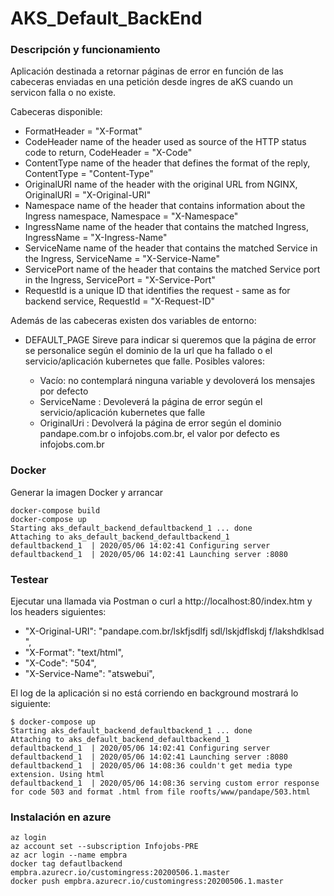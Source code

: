 # AKS_Default_BackEnd

### Descripción y funcionamiento

Aplicación destinada a retornar páginas de error en función de las cabeceras enviadas en una petición desde ingres de aKS cuando un servicon falla o no existe.

Cabeceras disponible:

* FormatHeader = "X-Format"
* CodeHeader name of the header used as source of the HTTP status code to return, CodeHeader = "X-Code"
* ContentType name of the header that defines the format of the reply, ContentType = "Content-Type"
* OriginalURI name of the header with the original URL from NGINX, OriginalURI = "X-Original-URI"
* Namespace name of the header that contains information about the Ingress namespace, Namespace = "X-Namespace"
* IngressName name of the header that contains the matched Ingress, IngressName = "X-Ingress-Name"
* ServiceName name of the header that contains the matched Service in the Ingress, ServiceName = "X-Service-Name"
* ServicePort name of the header that contains the matched Service port in the Ingress, ServicePort = "X-Service-Port"
* RequestId is a unique ID that identifies the request - same as for backend service, RequestId = "X-Request-ID"

Además de las cabeceras existen dos variables de entorno:

* DEFAULT_PAGE Sireve para indicar si queremos que la página de error se personalice según el dominio de la url que ha fallado o el servicio/aplicación kubernetes que falle.
	Posibles valores:

	* Vacío: no contemplará ninguna variable y devoloverá los mensajes por defecto
	* ServiceName : Devoleverá la página de error según el servicio/aplicación kubernetes que falle
	* OriginalUri : Devolverá la página de error según el dominio pandape.com.br o infojobs.com.br, el valor por defecto es infojobs.com.br 

### Docker

Generar la imagen Docker y arrancar

```system
docker-compose build
docker-compose up
Starting aks_default_backend_defaultbackend_1 ... done
Attaching to aks_default_backend_defaultbackend_1
defaultbackend_1  | 2020/05/06 14:02:41 Configuring server
defaultbackend_1  | 2020/05/06 14:02:41 Launching server :8080
```

### Testear 

Ejecutar una llamada via Postman o curl a http://localhost:80/index.htm y los headers siguientes:

* "X-Original-URI": "pandape.com.br/lskfjsdlfj sdl/lskjdflskdj f/lakshdklsad ",
* "X-Format": "text/html",
* "X-Code": "504",
* "X-Service-Name": "atswebui",

El log de la aplicación si no está corriendo en background mostrará lo siguiente:

```system
$ docker-compose up
Starting aks_default_backend_defaultbackend_1 ... done
Attaching to aks_default_backend_defaultbackend_1
defaultbackend_1  | 2020/05/06 14:02:41 Configuring server
defaultbackend_1  | 2020/05/06 14:02:41 Launching server :8080
defaultbackend_1  | 2020/05/06 14:08:36 couldn't get media type extension. Using html
defaultbackend_1  | 2020/05/06 14:08:36 serving custom error response for code 503 and format .html from file roofts/www/pandape/503.html
```

### Instalación en azure 

```system
az login
az account set --subscription Infojobs-PRE
az acr login --name empbra
docker tag defautlbackend empbra.azurecr.io/customingress:20200506.1.master
docker push empbra.azurecr.io/customingress:20200506.1.master
```